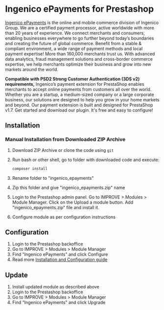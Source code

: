 # Ingenico ePayments for Prestashop

[Ingenico ePayments][ingenico] is the online and mobile commerce division of Ingenico Group.
We are a certified payment processor, active worldwide with more than 20 years of experience.
We connect merchants and consumers, enabling businesses everywhere to go further beyond today’s boundaries and
creating the future of global commerce. Benefit from a stable & compliant environment,
a wide range of payment methods and local payment expertise! More than 160,000 merchants trust us.
With advanced data analytics, fraud management solutions and cross-border commerce expertise,
we help merchants optimize their business and grow into new markets around the world.

**Compatible with PSD2 Strong Customer Authentication (3DS v2) requirements,**
Ingenico’s payment extension for PrestaShop enables merchants to accept online payments from customers all over the world.
Whether you are a startup, a medium-sized company or a large corporate business,
our solutions are designed to help you grow in your home markets and beyond.
Our payment extension is built and designed for PrestaShop v1.7. Get started and download our plugin.
It's free and easy to configure!

## Installation

### Manual Installation from Downloaded ZIP Archive

1. Download ZIP Archive or clone the code using `git`
2. Run bash or other shell, go to folder with downloaded code and execute:

   ```bash
   composer install
   ```
3. Rename folder to "ingenico_epayments"
4. Zip this folder and give "ingenico_epayments.zip" name
5. Login to the Prestashop admin panel. Go to IMPROVE > Modules > Module Manager.
   Click on the Upload a module button. Add "ingenico_epayments.zip" file and install it.
6. Configure module as per configuration instructions

## Configuration
1. Login to the Prestashop backoffice
2. Go to IMPROVE > Modules > Module Manager
3. Find "Ingenico ePayments" and click Configure
4. Read more [Installation and Configuration guide][guide]

## Update

1. Install updated module as described above
2. Login to the Prestashop backoffice
2. Go to IMPROVE > Modules > Module Manager
3. Find "Ingenico ePayments" and click Upgrade

[ingenico]: https://www.ingenico.com/global-epayments
[guide]: https://epayments-support.ingenico.com/en/integration-solutions/plugins/prestashop